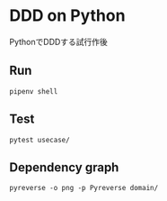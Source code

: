 # DDD on Python

PythonでDDDする試行作後


## Run

```
pipenv shell
```

## Test

```
pytest usecase/
```

## Dependency graph

```
pyreverse -o png -p Pyreverse domain/
```